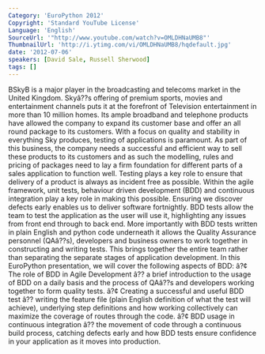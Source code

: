 ```yaml
---
Category: 'EuroPython 2012'
Copyright: 'Standard YouTube License'
Language: 'English'
SourceUrl: '"http://www.youtube.com/watch?v=OMLDHNaUMB8"'
ThumbnailUrl: 'http://i.ytimg.com/vi/OMLDHNaUMB8/hqdefault.jpg'
date: '2012-07-06'
speakers: [David Sale, Russell Sherwood]
tags: []
---
```

BSkyB is a major player in the broadcasting and telecoms market in the United
Kingdom. Skyâ??s offering of premium sports, movies and entertainment channels
puts it at the forefront of Television entertainment in more than 10 million
homes. Its ample broadband and telephone products have allowed the company to
expand its customer base and offer an all round package to its customers. With
a focus on quality and stability in everything Sky produces, testing of
applications is paramount. As part of this business, the company needs a
successful and efficient way to sell these products to its customers and as
such the modelling, rules and pricing of packages need to lay a firm
foundation for different parts of a sales application to function well.
Testing plays a key role to ensure that delivery of a product is always as
incident free as possible. Within the agile framework, unit tests, behaviour
driven development (BDD) and continuous integration play a key role in making
this possible. Ensuring we discover defects early enables us to deliver
software fortnightly. BDD tests allow the team to test the application as the
user will use it, highlighting any issues from front end through to back end.
More importantly with BDD tests written in plain English and python code
underneath it allows the Quality Assurance personnel (QAâ??s), developers and
business owners to work together in constructing and writing tests. This
brings together the entire team rather than separating the separate stages of
application development. In this EuroPython presentation, we will cover the
following aspects of BDD: â?¢ The role of BDD in Agile Development â?? a brief
introduction to the usage of BDD on a daily basis and the process of QAâ??s
and developers working together to form quality tests. â?¢ Creating a
successful and useful BDD test â?? writing the feature file (plain English
definition of what the test will achieve), underlying step definitions and how
working collectively can maximize the coverage of routes through the code. â?¢
BDD usage in continuous integration â?? the movement of code through a
continuous build process, catching defects early and how BDD tests ensure
confidence in your application as it moves into production.

